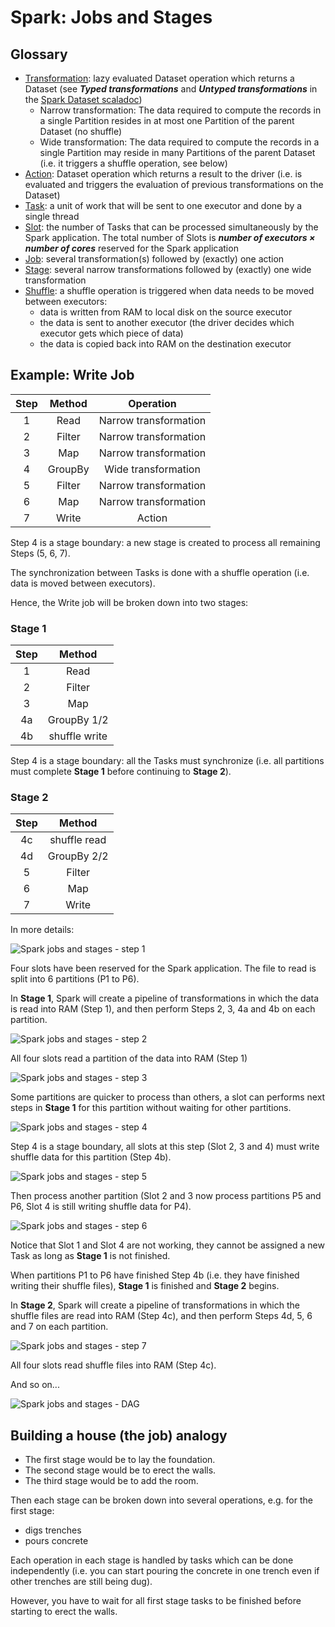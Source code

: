# Spark: Jobs and Stages

## Glossary

- <ins>Transformation</ins>: lazy evaluated Dataset operation which returns a Dataset (see ***Typed transformations*** and ***Untyped transformations*** in the [Spark Dataset scaladoc](http://spark.apache.org/docs/latest/api/scala/index.html#org.apache.spark.sql.Dataset))
  - Narrow transformation: The data required to compute the records in a single Partition resides in at most one Partition of the parent Dataset (no shuffle)
  - Wide transformation: The data required to compute the records in a single Partition may reside in many Partitions of the parent Dataset (i.e. it triggers a shuffle operation, see below)
- <ins>Action</ins>: Dataset operation which returns a result to the driver (i.e. is evaluated and triggers the evaluation of previous transformations on the Dataset)
- <ins>Task</ins>: a unit of work that will be sent to one executor and done by a single thread
- <ins>Slot</ins>: the number of Tasks that can be processed simultaneously by the Spark application. The total number of Slots is ***number of executors × number of cores*** reserved for the Spark application
- <ins>Job</ins>: several transformation(s) followed by (exactly) one action
- <ins>Stage</ins>: several narrow transformations followed by (exactly) one wide transformation
- <ins>Shuffle</ins>: a shuffle operation is triggered when data needs to be moved between executors:
  - data is written from RAM to local disk on the source executor
  - the data is sent to another executor (the driver decides which executor gets which piece of data)
  - the data is copied back into RAM on the destination executor

## Example: Write Job

| Step | Method  | Operation             |
| :--: | :----:  | :-------------------: |
| 1    | Read    | Narrow transformation |
| 2    | Filter  | Narrow transformation |
| 3    | Map     | Narrow transformation |
| 4    | GroupBy | Wide transformation   |
| 5    | Filter  | Narrow transformation |
| 6    | Map     | Narrow transformation |
| 7    | Write   | Action                |

Step 4 is a stage boundary: a new stage is created to process all remaining Steps (5, 6, 7).

The synchronization between Tasks is done with a shuffle operation (i.e. data is moved between executors).

Hence, the Write job will be broken down into two stages:

### Stage 1

| Step    | Method        |
| :--:    | :-----------: |
| 1       | Read          |
| 2       | Filter        |
| 3       | Map           |
| 4a      | GroupBy 1/2   |
| 4b      | shuffle write |

Step 4 is a stage boundary: all the Tasks must synchronize (i.e. all partitions must complete **Stage 1** before continuing to **Stage 2**).

### Stage 2

| Step    | Method       |
| :--:    | :----------: |
| 4c      | shuffle read |
| 4d      | GroupBy 2/2  |
| 5       | Filter       |
| 6       | Map          |
| 7       | Write        |

In more details:

![Spark jobs and stages - step 1](images/Spark_jobs_stages_01.png)

Four slots have been reserved for the Spark application. The file to read is split into 6 partitions (P1 to P6).

In **Stage 1**, Spark will create a pipeline of transformations in which the data is read into RAM (Step 1), and then perform Steps 2, 3, 4a and 4b on each partition.

![Spark jobs and stages - step 2](images/Spark_jobs_stages_02.png)

All four slots read a partition of the data into RAM (Step 1)

![Spark jobs and stages - step 3](images/Spark_jobs_stages_03.png)

Some partitions are quicker to process than others, a slot can performs next steps in **Stage 1** for this partition without waiting for other partitions.

![Spark jobs and stages - step 4](images/Spark_jobs_stages_04.png)

Step 4 is a stage boundary, all slots at this step (Slot 2, 3 and 4) must write shuffle data for this partition (Step 4b).

![Spark jobs and stages - step 5](images/Spark_jobs_stages_05.png)

Then process another partition (Slot 2 and 3 now process partitions P5 and P6, Slot 4 is still writing shuffle data for P4).

![Spark jobs and stages - step 6](images/Spark_jobs_stages_06.png)

Notice that Slot 1 and Slot 4 are not working, they cannot be assigned a new Task as long as **Stage 1** is not finished.

When partitions P1 to P6 have finished Step 4b (i.e. they have finished writing their shuffle files), **Stage 1** is finished and **Stage 2** begins.

In **Stage 2**, Spark will create a pipeline of transformations in which the shuffle files are read into RAM (Step 4c), and then perform Steps 4d, 5, 6 and 7 on each partition.

![Spark jobs and stages - step 7](images/Spark_jobs_stages_07.png)

All four slots read shuffle files into RAM (Step 4c).

And so on...

![Spark jobs and stages - DAG](images/Spark_jobs_stages_08.png)

## Building a house (the job) analogy

- The first stage would be to lay the foundation.
- The second stage would be to erect the walls.
- The third stage would be to add the room.

Then each stage can be broken down into several operations, e.g. for the first stage:

- digs trenches
- pours concrete

Each operation in each stage is handled by tasks which can be done independently (i.e. you can start pouring the concrete in one trench even if other trenches are still being dug).

However, you have to wait for all first stage tasks to be finished before starting to erect the walls.
